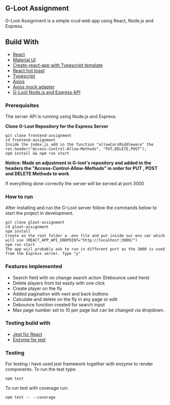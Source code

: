 ## G-Loot Assignment

G-Loot Assignment is a simple crud web app using React, Node.js and Express.
## Build With

* [React](https://reactjs.org/)
* [Material UI](https://material-ui.com/)
* [Create-react-app with Typescript template](https://create-react-app.dev/docs/adding-typescript/)
* [React hot toast](https://github.com/timolins/react-hot-toast)
* [Typescript](https://www.typescriptlang.org/docs/handbook/react.html)
* [Axios](https://github.com/axios/axios)
* [Axios mock adapter](https://github.com/ctimmerm/axios-mock-adapter#readme)
* [G-Loot Node.js and Express API](https://github.com/g-loot/frontend-assignment)

### Prerequisites

The server API is running using Node.js and Express. 

**Clone G-Loot Repository for the Express Server**

```
git clone frontend-assignment
cd frontend-assignment
Inside the index.js add in the function "allowCorsMiddleware" the res.header("Access-Control-Allow-Methods", "PUT,DELETE,POST");
npm install && npm run start
```

**Notice: Made an adjustment in G-loot's repository and added to the headers the "Access-Control-Allow-Methods" in order for PUT , POST and DELETE Methods to work**

If everything done correctly the server will be served at port 3000

### How to run 

After installing and run the G-Loot server follow the commands below to start the project in development.
```
git clone gloot-assignment
cd gloot-assignment
npm install
Create on the root folder a .env file and put inside our env var which will use (REACT_APP_API_ENDPOINT="http://localhost:3000/")
npm run start
The app wiil probably ask to run in different port as the 3000 is used from the Express server. Type "y"
```

### Features implemented
* Search field with on change search action (Debounce used here)
* Delete players from list easily with one click
* Create player on the fly
* Added pagination with next and back buttons
* Calculate and delete on the fly in any page or edit
* Debounce function created for search input
* Max page number set to 10 per page but can be changed via dropdown.

### Testing build with

* [Jest for React](https://jestjs.io/)
* [Enzyme for jest](https://enzymejs.github.io/enzyme/)

### Testing

For testing i have used jest framework together with enzyme to render components.
To run the test type:

```
npm test
```

To run test with coverage run:

```
npm test -- --coverage
```

